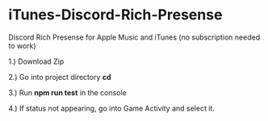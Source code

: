 # iTunes-Discord-Rich-Presense
Discord Rich Presense for Apple Music and iTunes (no subscription needed to work)

1.) Download Zip

2.) Go into project directory **cd**

3.) Run **npm run test** in the console

4.) If status not appearing, go into Game Activity and select it.
